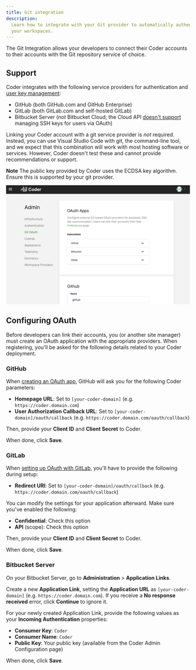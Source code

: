 ```yaml
---
title: Git integration
description:
  Learn how to integrate with your Git provider to automatically authenticate
  your workspaces.
---
```


The Git Integration allows your developers to connect their Coder accounts to
their accounts with the Git repository service of choice.

## Support

Coder integrates with the following service providers for authentication and
[user key management](../workspaces/preferences#linked-accounts):

- GitHub (both GitHub.com and GitHub Enterprise)
- GitLab (both GitLab.com and self-hosted GitLab)
- Bitbucket Server (_not_ Bitbucket Cloud; the Cloud API <a
  href="https://jira.atlassian.com/browse/BCLOUD-17762" target="_blank"
  rel="noreferrer noopener">doesn't support</a> managing SSH keys for users via
  OAuth)

Linking your Coder account with a git service provider is _not_ required.
Instead, you can use Visual Studio Code with git, the command-line tool, and we
expect that this combination will work with most hosting software or services.
However, Coder doesn't test these and cannot provide recommendations or support.

**Note** The public key provided by Coder uses the ECDSA key algorithm. Ensure
this is supported by your git provider.

![Configure Git Integration](../assets/git-admin.png)

## Configuring OAuth

Before developers can link their accounts, you (or another site manager) must
create an OAuth application with the appropriate providers. When registering,
you'll be asked for the following details related to your Coder deployment.

### GitHub

When <a
href="https://developer.github.com/apps/building-oauth-apps/creating-an-oauth-app/"
target="_blank" rel="noreferrer noopener">creating an OAuth app</a>, GitHub will
ask you for the following Coder parameters:

- **Homepage URL**: Set to `[your-coder-domain]` (e.g.
  `https://coder.domain.com`)
- **User Authorization Callback URL**: Set to
  `[your-coder-domain]/oauth/callback` (e.g.
  `https://coder.domain.com/oauth/callback`)

Then, provide your **Client ID** and **Client Secret** to Coder.

When done, click **Save**.

### GitLab

When <a href="https://docs.gitlab.com/ee/integration/oauth_provider.html"
target="_blank" rel="noreferrer noopener">setting up OAuth with GitLab</a>,
you'll have to provide the following during setup:

- **Redirect URI**: Set to `[your-coder-domain]/oauth/callback` (e.g.
  `https://coder.domain.com/oauth/callback`)

You can modify the settings for your application afterward. Make sure you've
enabled the following:

- **Confidential**: Check this option
- **API** (scope): Check this option

Then, provide your **Client ID** and **Client Secret** to Coder.

When done, click **Save**.

### Bitbucket Server

On your Bitbucket Server, go to **Administration** > **Application Links**.

Create a new **Application Link**, setting the **Application URL** as
`[your-coder-domain]` (e.g. `https://coder.domain.com`). If you receive a **No
response received** error, click **Continue** to ignore it.

For your newly created Application Link, provide the following values as your
**Incoming Authentication** properties:

- **Consumer Key**: `Coder`
- **Consumer Name**: `Coder`
- **Public Key**: Your public key (available from the Coder Admin Configuration
  page)

When done, click **Save**.
